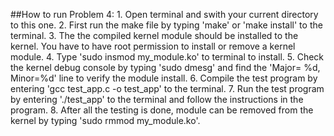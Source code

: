 ##How to run Problem 4:
	1. Open terminal and swith your current directory to this one.
	2. First run the make file by typing 'make' or 'make install' to the terminal.
	3. The the compiled kernel module should be installed to the kernel. You have to have root permission to install or remove a kernel module.
	4. Type 'sudo insmod my_module.ko' to terminal to install.
	5. Check the kernel debug console by typing 'sudo dmesg' and find the 'Major= %d, Minor=%d' line to verify the module install.
	6. Compile the test program by entering 'gcc test_app.c -o test_app' to the terminal.
	7. Run the test program by entering './test_app' to the terminal and follow the instructions in the program.
	8. After all the testing is done, module can be removed from the kernel by typing 'sudo rmmod my_module.ko'.
	
